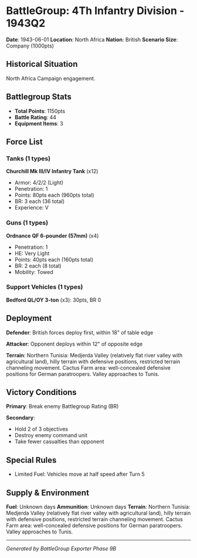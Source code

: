 # BattleGroup: 4Th Infantry Division - 1943Q2

**Date**: 1943-06-01
**Location**: North Africa
**Nation**: British
**Scenario Size**: Company (1000pts)

## Historical Situation

North Africa Campaign engagement.

## Battlegroup Stats

- **Total Points**: 1150pts
- **Battle Rating**: 44
- **Equipment Items**: 3

## Force List

### Tanks (1 types)

**Churchill Mk III/IV Infantry Tank** (x12)
- Armor: 4/2/2 (Light)
- Penetration: 1
- Points: 80pts each (960pts total)
- BR: 3 each (36 total)
- Experience: V

### Guns (1 types)

**Ordnance QF 6-pounder (57mm)** (x4)
- Penetration: 1
- HE: Very Light
- Points: 40pts each (160pts total)
- BR: 2 each (8 total)
- Mobility: Towed

### Support Vehicles (1 types)

**Bedford QL/OY 3-ton** (x3): 30pts, BR 0

## Deployment

**Defender**: British forces deploy first, within 18" of table edge

**Attacker**: Opponent deploys within 12" of opposite edge

**Terrain**: Northern Tunisia: Medjerda Valley (relatively flat river valley with agricultural land), hilly terrain with defensive positions, restricted terrain channeling movement. Cactus Farm area: well-concealed defensive positions for German paratroopers. Valley approaches to Tunis.

## Victory Conditions

**Primary**: Break enemy Battlegroup Rating (BR)

**Secondary**:
- Hold 2 of 3 objectives
- Destroy enemy command unit
- Take fewer casualties than opponent

## Special Rules

- Limited Fuel: Vehicles move at half speed after Turn 5

## Supply & Environment

**Fuel**: Unknown days
**Ammunition**: Unknown days
**Terrain**: Northern Tunisia: Medjerda Valley (relatively flat river valley with agricultural land), hilly terrain with defensive positions, restricted terrain channeling movement. Cactus Farm area: well-concealed defensive positions for German paratroopers. Valley approaches to Tunis.

---

*Generated by BattleGroup Exporter Phase 9B*
